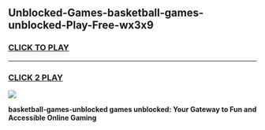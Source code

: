 
## Unblocked-Games-basketball-games-unblocked-Play-Free-wx3x9
<h3>
<a href="https://premium76.site?title=basketball-games-unblocked&ref=18A">CLICK TO PLAY</a></h3>
<hr>

<h3>
<a href="https://premium76.site?title=basketball-games-unblocked&ref=18A">CLICK 2 PLAY</a>
  
</h3>

<a href="https://premium76.site?title=basketball-games-unblocked&ref=18A"><img src="https://clearcache.store/games.png"></a>


**basketball-games-unblocked games unblocked: Your Gateway to Fun and Accessible Online Gaming**
